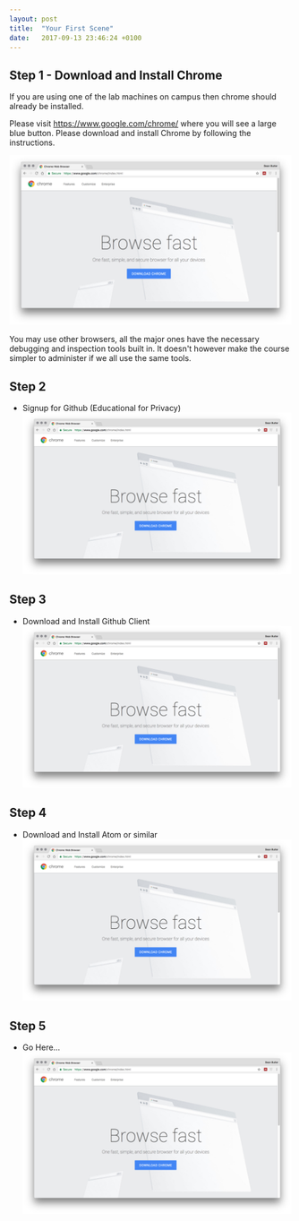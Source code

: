 ```yaml
---
layout: post
title:  "Your First Scene"
date:   2017-09-13 23:46:24 +0100
---
```


## Step 1 - Download and Install Chrome

If you are using one of the lab machines on campus then chrome should already be installed.

Please visit <https://www.google.com/chrome/> where you will see a large blue button. Please download and install Chrome by following the instructions.

![](/assets/getchrome.png)



You may use other browsers, all the major ones have the necessary debugging and inspection tools built in. It doesn't however make the course simpler to administer if we all use the same tools.

## Step 2
- Signup for Github (Educational for Privacy)
![](/assets/getchrome.png)

## Step 3
- Download and Install Github Client
![](/assets/getchrome.png)

## Step 4
- Download and Install Atom or similar
![](/assets/getchrome.png)

## Step 5
- Go Here...
![](/assets/getchrome.png)
